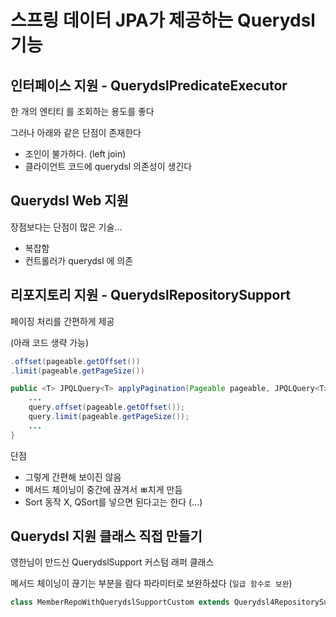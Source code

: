 # 스프링 데이터 JPA가 제공하는 Querydsl 기능

## 인터페이스 지원 - QuerydslPredicateExecutor

한 개의 엔티티 를 조회하는 용도를 좋다

그러나 아래와 같은 단점이 존재한다

- 조인이 불가하다. (left join)
- 클라이언트 코드에 querydsl 의존성이 생긴다

## Querydsl Web 지원

장점보다는 단점이 많은 기술...

- 복잡함
- 컨트롤러가 querydsl 에 의존

## 리포지토리 지원 - QuerydslRepositorySupport

페이징 처리를 간편하게 제공

(아래 코드 생략 가능)

```java
.offset(pageable.getOffset())
.limit(pageable.getPageSize())
```

```java
public <T> JPQLQuery<T> applyPagination(Pageable pageable, JPQLQuery<T> query) {
    ...
    query.offset(pageable.getOffset());
    query.limit(pageable.getPageSize());
    ...
}
```

단점
- 그렇게 간편해 보이진 않음
- 메서드 체이닝이 중간에 끊겨서 ㅃ치게 만듬
- Sort 동작 X, QSort를 넣으면 된다고는 한다 (...)

## Querydsl 지원 클래스 직접 만들기

영한님이 만드신 QuerydslSupport 커스텀 래퍼 클래스

메서드 체이닝이 끊기는 부분을 람다 파라미터로 보완하셨다 (`일급 함수로 보완`)

```java
class MemberRepoWithQuerydslSupportCustom extends Querydsl4RepositorySupport
```
             